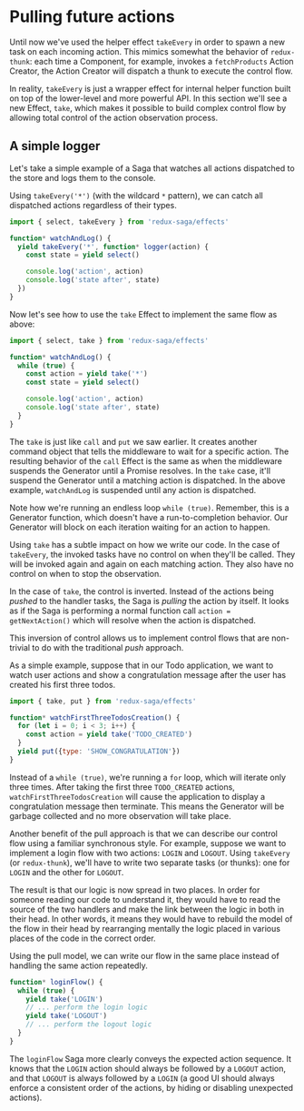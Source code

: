 # Pulling future actions

Until now we've used the helper effect `takeEvery` in order to spawn a new task on each incoming action. This mimics somewhat the behavior of `redux-thunk`: each time a Component, for example, invokes a `fetchProducts` Action Creator, the Action Creator will dispatch a thunk to execute the control flow.

In reality, `takeEvery` is just a wrapper effect for internal helper function built on top of the lower-level and more powerful API. In this section we'll see a new Effect, `take`, which makes it possible to build complex control flow by allowing total control of the action observation process.

## A simple logger

Let's take a simple example of a Saga that watches all actions dispatched to the store and logs them to the console.

Using `takeEvery('*')` (with the wildcard `*` pattern), we can catch all dispatched actions regardless of their types.

```javascript
import { select, takeEvery } from 'redux-saga/effects'

function* watchAndLog() {
  yield takeEvery('*', function* logger(action) {
    const state = yield select()

    console.log('action', action)
    console.log('state after', state)
  })
}
```

Now let's see how to use the `take` Effect to implement the same flow as above:

```javascript
import { select, take } from 'redux-saga/effects'

function* watchAndLog() {
  while (true) {
    const action = yield take('*')
    const state = yield select()

    console.log('action', action)
    console.log('state after', state)
  }
}
```

The `take` is just like `call` and `put` we saw earlier. It creates another command object that tells the middleware to wait for a specific action. The resulting behavior of the `call` Effect is the same as when the middleware suspends the Generator until a Promise resolves. In the `take` case, it'll suspend the Generator until a matching action is dispatched. In the above example, `watchAndLog` is suspended until any action is dispatched.

Note how we're running an endless loop `while (true)`. Remember, this is a Generator function, which doesn't have a run-to-completion behavior. Our Generator will block on each iteration waiting for an action to happen.

Using `take` has a subtle impact on how we write our code. In the case of `takeEvery`, the invoked tasks have no control on when they'll be called. They will be invoked again and again on each matching action. They also have no control on when to stop the observation.

In the case of `take`, the control is inverted. Instead of the actions being *pushed* to the handler tasks, the Saga is *pulling* the action by itself. It looks as if the Saga is performing a normal function call `action = getNextAction()` which will resolve when the action is dispatched.

This inversion of control allows us to implement control flows that are non-trivial to do with the traditional *push* approach.

As a simple example, suppose that in our Todo application, we want to watch user actions and show a congratulation message after the user has created his first three todos.

```javascript
import { take, put } from 'redux-saga/effects'

function* watchFirstThreeTodosCreation() {
  for (let i = 0; i < 3; i++) {
    const action = yield take('TODO_CREATED')
  }
  yield put({type: 'SHOW_CONGRATULATION'})
}
```

Instead of a `while (true)`, we're running a `for` loop, which will iterate only three times. After taking the first three `TODO_CREATED` actions, `watchFirstThreeTodosCreation` will cause the application to display a congratulation message then terminate. This means the Generator will be garbage collected and no more observation will take place.

Another benefit of the pull approach is that we can describe our control flow using a familiar synchronous style. For example, suppose we want to implement a login flow with two actions: `LOGIN` and `LOGOUT`. Using `takeEvery` (or `redux-thunk`), we'll have to write two separate tasks (or thunks): one for `LOGIN` and the other for `LOGOUT`.

The result is that our logic is now spread in two places. In order for someone reading our code to understand it, they would have to read the source of the two handlers and make the link between the logic in both in their head. In other words, it means they would have to rebuild the model of the flow in their head by rearranging mentally the logic placed in various places of the code in the correct order.

Using the pull model, we can write our flow in the same place instead of handling the same action repeatedly.

```javascript
function* loginFlow() {
  while (true) {
    yield take('LOGIN')
    // ... perform the login logic
    yield take('LOGOUT')
    // ... perform the logout logic
  }
}
```

The `loginFlow` Saga more clearly conveys the expected action sequence. It knows that the `LOGIN` action should always be followed by a `LOGOUT` action, and that `LOGOUT` is always followed by a `LOGIN` (a good UI should always enforce a consistent order of the actions, by hiding or disabling unexpected actions).
